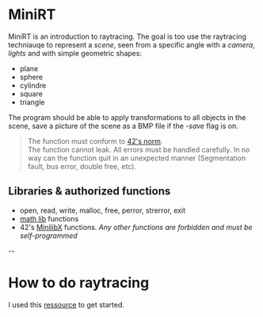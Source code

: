 # MiniRT

MiniRT is an introduction to raytracing.
The goal is too use the raytracing techniauqe to represent a *scene*, seen from a specific angle with a *camera*, *lights* and with simple geometric shapes:
* plane
* sphere
* cylindre
* square
* triangle

The program should be able to apply transformations to all objects in the scene, save a picture of the scene as a BMP file if the _-save_ flag is on.

> The function must conform to [42's norm](https://cdn.intra.42.fr/pdf/pdf/960/norme.en.pdf).  
>The function cannot leak. All errors must be handled carefully. In no way can the function quit in an unexpected manner (Segmentation fault, bus error, double free, etc).

## Libraries & authorized functions

* open, read, write, malloc, free, perror, strerror, exit
* [math lib](https://linux.die.net/man/3/math) functions
* 42's [MinilibX]() functions.
_Any other functions are forbidden and must be self-programmed_

--

# How to do raytracing

I used this [ressource](https://raytracing.github.io/books/RayTracingInOneWeekend.html) to get started.